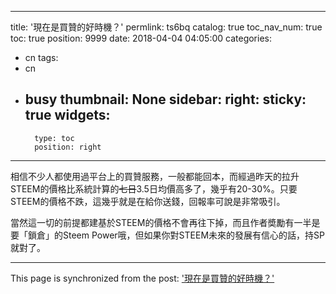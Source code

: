 
---
title: '現在是買贊的好時機？'
permlink: ts6bq
catalog: true
toc_nav_num: true
toc: true
position: 9999
date: 2018-04-04 04:05:00
categories:
- cn
tags:
- cn
- busy
thumbnail: None
sidebar:
    right:
        sticky: true
widgets:
    -
        type: toc
        position: right
---


相信不少人都使用過平台上的買贊服務，一般都能回本，而經過昨天的拉升STEEM的價格比系統計算的~~七日~~3.5日均價高多了，幾乎有20-30%。只要STEEM的價格不跌，這幾乎就是在給你送錢，回報率可說是非常吸引。

當然這一切的前提都建基於STEEM的價格不會再往下掉，而且作者奬勵有一半是要「鎖倉」的Steem Power哦，但如果你對STEEM未來的發展有信心的話，持SP就對了。

- - -

This page is synchronized from the post: ['現在是買贊的好時機？'](https://steemit.com/@htliao/ts6bq)
